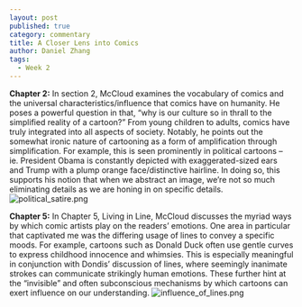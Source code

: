 ```yaml
---
layout: post
published: true
category: commentary
title: A Closer Lens into Comics
author: Daniel Zhang
tags:
  - Week 2
---
```

**Chapter 2:**
In section 2, McCloud examines the vocabulary of comics and the universal characteristics/influence that comics have on humanity. He poses a powerful question in that, “why is our culture so in thrall to the simplified reality of a cartoon?” From young children to adults, comics have truly integrated into all aspects of society. Notably, he points out the somewhat ironic nature of cartooning as a form of amplification through simplification. For example, this is seen prominently in political cartoons – ie. President Obama is constantly depicted with exaggerated-sized ears and Trump with a plump orange face/distinctive hairline. In doing so, this supports his notion that when we abstract an image, we’re not so much eliminating details as we are honing in on specific details. 
![political_satire.png]({{site.baseurl}}/assets/political_satire.png)

**Chapter 5:**
In Chapter 5, Living in Line, McCloud discusses the myriad ways by which comic artists play on the readers’ emotions. One area in particular that captivated me was the differing usage of lines to convey a specific moods. For example, cartoons such as Donald Duck often use gentle curves to express childhood innocence and whimsies. This is especially meaningful in conjunction with Dondis’ discussion of lines, where seemingly inanimate strokes can communicate strikingly human emotions. These further hint at the “invisible” and often subconscious mechanisms by which cartoons can exert influence on our understanding. 
![influence_of_lines.png]({{site.baseurl}}/assets/influence_of_lines.png)
